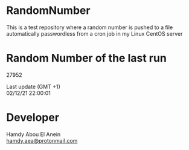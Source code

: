 # RandomNumber    
This is a test repository where a random number is pushed to a file automatically passwordless from a cron job in my Linux CentOS server    
# Random Number of the last run   
27952
      
Last update (GMT +1)    
02/12/21 22:00:01
# Developer    
Hamdy Abou El Anein   
hamdy.aea@protonmail.com
